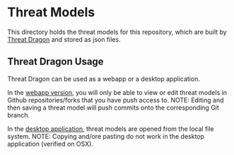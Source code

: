 <!--
/*
 * Copyright (c) Connexta, LLC
 *
 * This is free software: you can redistribute it and/or modify it under the terms of the GNU Lesser General Public License as published by the Free Software Foundation, either
 * version 3 of the License, or any later version.
 *
 * This program is distributed in the hope that it will be useful, but WITHOUT ANY WARRANTY; without even the implied warranty of MERCHANTABILITY or FITNESS FOR A PARTICULAR PURPOSE.
 * See the GNU Lesser General Public License for more details. A copy of the GNU Lesser General Public License is distributed along with this program and can be found at
 * <http://www.gnu.org/licenses/lgpl.html>.
 */
-->

# Threat Models
This directory holds the threat models for this repository, which are built by [Threat Dragon](http://docs.threatdragon.org/) and stored as json files.

## Threat Dragon Usage
Threat Dragon can be used as a webapp or a desktop application.

In the [webapp version](https://threatdragon.org/#/threatmodel), you will only be able to view or edit threat models in Github repositories/forks that you have push access to.
NOTE: Editing and then saving a threat model will push commits onto the corresponding Git branch.

In the [desktop application](https://github.com/mike-goodwin/owasp-threat-dragon-desktop/releases), threat models are opened from the local file system.
NOTE: Copying and/ore pasting do not work in the desktop application (verified on OSX).


